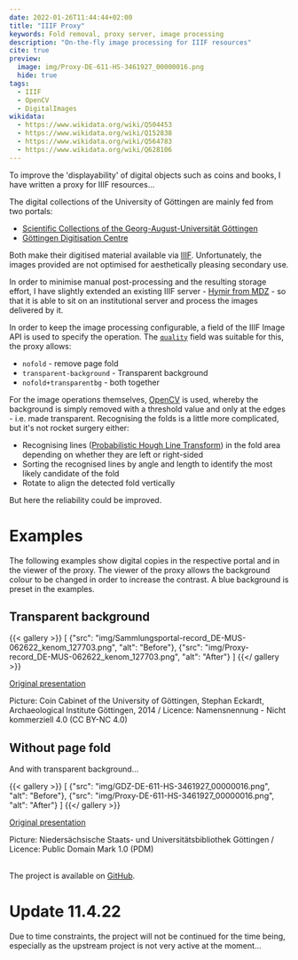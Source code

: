```yaml
---
date: 2022-01-26T11:44:44+02:00
title: "IIIF Proxy"
keywords: Fold removal, proxy server, image processing
description: "On-the-fly image processing for IIIF resources"
cite: true
preview:
  image: img/Proxy-DE-611-HS-3461927_00000016.png
  hide: true
tags:
  - IIIF
  - OpenCV
  - DigitalImages
wikidata:
  - https://www.wikidata.org/wiki/Q504453
  - https://www.wikidata.org/wiki/Q152838
  - https://www.wikidata.org/wiki/Q564783
  - https://www.wikidata.org/wiki/Q628106
---
```


To improve the 'displayability' of digital objects such as coins and books, I have written a proxy for IIIF resources...
<!--more-->

The digital collections of the University of Göttingen are mainly fed from two portals:
* [Scientific Collections of the Georg-August-Universität Göttingen](https://sammlungen.uni-goettingen.de/index/)
* [Göttingen Digitisation Centre](https://gdz.sub.uni-goettingen.de/)

Both make their digitised material available via [IIIF](https://iiif.io/). Unfortunately, the images provided are not optimised for aesthetically pleasing secondary use.

In order to minimise manual post-processing and the resulting storage effort, I have slightly extended an existing IIIF server - [Hymir from MDZ](https://github.com/dbmdz/iiif-server-hymir/) - so that it is able to sit on an institutional server and process the images delivered by it.

In order to keep the image processing configurable, a field of the IIIF Image API is used to specify the operation. The [`quality`](https://iiif.io/api/image/2.1/#quality) field was suitable for this, the proxy allows:
* `nofold` - remove page fold
* `transparent-background` - Transparent background
* `nofold+transparentbg` - both together

For the image operations themselves, [OpenCV](https://opencv.org/) is used, whereby the background is simply removed with a threshold value and only at the edges - i.e. made transparent. Recognising the folds is a little more complicated, but it's not rocket surgery either:
* Recognising lines ([Probabilistic Hough Line Transform](https://en.wikipedia.org/wiki/Hough_transform)) in the fold area depending on whether they are left or right-sided
* Sorting the recognised lines by angle and length to identify the most likely candidate of the fold
* Rotate to align the detected fold vertically

But here the reliability could be improved.

# Examples

The following examples show digital copies in the respective portal and in the viewer of the proxy. The viewer of the proxy allows the background colour to be changed in order to increase the contrast. A blue background is preset in the examples.

## Transparent background

{{< gallery >}}
[
  {"src": "img/Sammlungsportal-record_DE-MUS-062622_kenom_127703.png", "alt": "Before"},
  {"src": "img/Proxy-record_DE-MUS-062622_kenom_127703.png", "alt": "After"}
]
{{</ gallery >}}

[Original presentation](https://sammlungen.uni-goettingen.de/objekt/record_DE-MUS-062622_kenom_127703/)

<div class="small-font-right">
Picture: Coin Cabinet of the University of Göttingen, Stephan Eckardt, Archaeological Institute Göttingen, 2014 / Licence: Namensnennung - Nicht kommerziell 4.0 (CC BY-NC 4.0)
</div>

## Without page fold

And with transparent background...

{{< gallery >}}
[
  {"src": "img/GDZ-DE-611-HS-3461927_00000016.png", "alt": "Before"},
  {"src": "img/Proxy-DE-611-HS-3461927_00000016.png", "alt": "After"}
]
{{</ gallery >}}

[Original presentation](https://gdz.sub.uni-goettingen.de/id/DE-611-HS-3461927?tify=%7B%22pages%22%3A%5B16%5D%2C%22view%22%3A%22info%22%7D)

<div class="small-font-right">
Picture: Niedersächsische Staats- und Universitätsbibliothek Göttingen / Licence: Public Domain Mark 1.0 (PDM)
</div>

<br>

The project is available on [GitHub](https://github.com/cmahnke/iiif-proxy).

# Update 11.4.22

Due to time constraints, the project will not be continued for the time being, especially as the upstream project is not very active at the moment...
